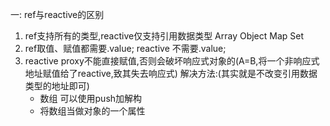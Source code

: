 一: ref与reactive的区别
1. ref支持所有的类型,reactive仅支持引用数据类型 Array Object Map Set
2. ref取值、赋值都需要.value; reactive 不需要.value;
3. reactive proxy不能直接赋值,否则会破坏响应式对象的(A=B,将一个非响应式地址赋值给了reactive,致其失去响应式)
   解决方法:(其实就是不改变引用数据类型的地址即可)
   + 数组 可以使用push加解构
   + 将数组当做对象的一个属性